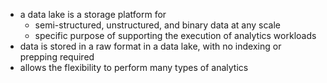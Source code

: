 - a data lake is a storage platform for 
	- semi-structured, unstructured, and binary data at any scale 
	- specific purpose of supporting the execution of analytics workloads 
- data is stored in a raw format in a data lake, with no indexing or prepping required 
- allows the flexibility to perform many types of analytics 
